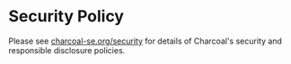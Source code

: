 # Security Policy

Please see [charcoal-se.org/security](https://charcoal-se.org/security) for details of Charcoal's security and responsible
disclosure policies.
